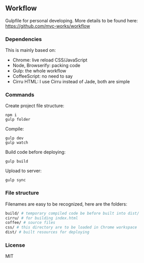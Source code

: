 
Workflow
------

Gulpfile for personal developing. More details to be found here:
https://github.com/mvc-works/workflow

### Dependencies

This is mainly based on:

* Chrome: live reload CSS/JavaScript
* Node, Browserify: packing code
* Gulp: the whole workflow
* CoffeeScript: no need to say
* Cirru HTML: I use Cirru instead of Jade, both are simple

### Commands

Create project file structure:

```
npm i
gulp folder
```

Compile:

```
gulp dev
gulp watch
```

Build code before deploying:

```
gulp build
```

Upload to server:

```
gulp sync
```

### File structure

Filenames are easy to be recognized, here are the folders:

```sh
build/ # temporary compiled code be before built into dist/
cirru/ # for building index.html
coffee/ # source files
css/ # this directory are to be loaded in Chrome workspace
dist/ # built resources for deploying
```

### License

MIT